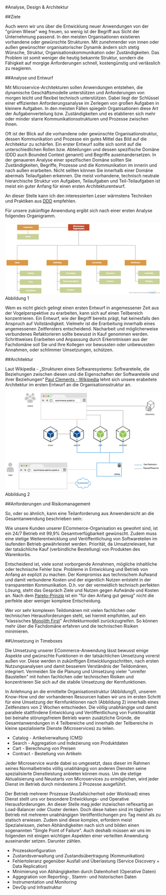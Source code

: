 #Analyse, Design & Architektur

##Ziele

Auch wenn wir uns über die Entwicklung neuer Anwendungen von der "grünen Wiese" weg freuen, so wenig ist der Begriff aus Sicht der Unternehmung passend. In den meisten Organisationen existieren vorhandene oder gewünschte Strukturen. Mit zunehmender von innen oder außen gewünschter organisatorischer Dynamik ändern sich stetig Wünsche, Struktur, Organisationskommunikation oder Zuständigkeiten. Das Problem ist somit weniger die heutig bekannte Struktur, sondern die Fähigkeit auf morgige Anforderungen schnell, kostengünstig und verlässlich zu reagieren. 

##Analyse und Entwurf

Mit Microservice-Architekturen sollen Anwendungen entstehen, die dynamische Geschäftsmodelle unterstützen und Anforderungen von morgen leicht und flexibel technisch unterstützen. Dabei liegt der Schlüssel einer effizienten Anforderungsanalyse im Zerlegen von großen Aufgaben in kleinere Aufgaben. In den meisten Fällen spiegeln Organisationen diese Art der Aufgabenverteilung bzw. Zuständigkeiten und es etablieren sich mehr oder minder starre Kommunikationsstrukturen und Prozesse zwischen ihnen. 

Oft ist der Blick auf die vorhandene oder gewünschte Organisationstruktur, dessen Kommunikation und Prozesse ein gutes Mittel das Bild auf die Architektur zu schärfen. Ein erster Entwurf sollte sich somit auf die unterschiedlichen Rollen bzw. Abteilungen und dessen spezifische Domäne (DDD auch Bounded Context genannt) und Begriffe auseinandersetzen. In der genaueren Analyse einer spezifischen Domäne sollten Sie Zuständigkeiten, Begriffe, Prozesse und die Kommunikation im innerin und nach außen erarbeiten. Nicht sellten können Sie innerhalb einer Domäne abermals Teilaufgaben erkennen. Die meist vorhandene, technisch neutrale hierarchische Struktur von Aufgaben, Teilaufgaben und Teil-Teilaufgaben ist meist ein guter Anfang für einen ersten Architekturentwurf.

An dieser Stelle kann ich den interessierten Leser wärmstens Techniken und Praktiken aus [DDD](https://de.wikipedia.org/wiki/Domain-Driven_Design) empfehlen. 

Für unsere zukünftige Anwendung ergibt sich nach einer ersten Analyse folgendes Organigramm.

![Organisationsstruktur](images/organisation-structure.png)
Abbildung 1

Wem es nicht gleich gelingt einen ersten Entwurf in angemessener Zeit aus der Vogelperspektive zu erarbeiten, kann sich auf einen Teilbereich konzentrieren. Ein Entwurf, wie der Begriff bereits prägt, hat keinesfalls den Anspruch auf Vollständigkeit. Vielmehr ist die Erarbeitung innerhalb eines angemessenen Zeitfensters entscheidend. Nacharbeit und möglicherweise verbundenes Refaktorieren sollte bewusst in Kauf genommen werden. Schrittweises Erarbeiten und Anpassung durch Erkenntnissen aus der Fachdomäne soll Sie und Ihre Kollegen vor bewussten oder unbewussten Annahmen, oder schlimmer Umsetzungen, schützen. 

##Architektur

Laut Wikipedia - „Strukturen eines Softwaresystems: Softwareteile, die Beziehungen zwischen diesen und die Eigenschaften der Softwareteile und ihrer Beziehungen“ [Paul Clements - Wikipedia](https://de.wikipedia.org/wiki/Softwarearchitektur) lehnt sich unsere erabeitete Architektur im ersten Entwurf an die Organisationsstruktur an.

![Architektur](images/architecture.png)
Abbildung 2


##Anforderungen und Risikomanagement

So, oder so ähnlich, kann eine Teilanforderung aus Anwendersicht an die Gesamtanwendung beschrieben sein: 

Wie unsere Kunden unserer ECommerce-Organisation es gewohnt sind, ist ein 24/7 Betrieb mit 99,9% Gesamtverfügbarkeit gewünscht. Zudem muss eine stetige Weiterentwicklung und Veröffentlichung von Softwareteilen im laufenden Betrieb gewährleistet werden. Priorität, da Umsatzrelevant, hat der tatsächliche Kauf (verbindliche Bestellung) von Produkten des Warenkorbs.

Entscheidend ist, viele sonst vorborgende Annahmen, mögliche inhaltliche oder technische Fehler bzw. Probleme in Entwicklung und Betrieb von Anfang an explizit zu machen. Der Kompromiss aus technischem Aufwand und damit verbundene Kosten und der eigentlich Nutzen entsteht in der transparenten Kommunikation. D.h. vor der vermeidlich technisch perfekten Lösung, steht das Gespräch Ziele und Nutzen gegen Aufwände und Kosten an. Nach dem [Pareto-Prinzip](https://de.wikipedia.org/wiki/Paretoprinzip) ist ein "für den Anfang gut genug" nicht die perfekte aber weniger komplexe Entscheidung.

Wer vor sehr komplexen Teildomänen mit vielen fachlichen oder technischen Herausforderungen steht, sei hiermit empfohlen, auf ein "klassisches [Monolith First](http://martinfowler.com/bliki/MonolithFirst.html)" Architekturmodell zurückzugreifen. So können mehr über die Fachdomäne erfahren und die technischen Risiken minimieren.

##Umsetzung in Timeboxes

Die Umsetzung unserer ECommerce-Anwendung lässt bewusst einige Aspekte und gwünschte Funktionen in der tatsächlichen Umsetzung vorerst außen vor. Diese werden in zukünftigen Entwicklungsschritten, nach ersten Nutzungsanalysen und damit besserem Verständnis der Teildomänen, integriert. Vermeiden Sie die Planung und Umsetzung vieler "unreifer Baustellen" mit hohen fachlichen oder technischen Risiken und konzentrieren Sie sich auf die stabile Umsetzung der Kernfunktionen. 

In Anlehnung an die ermittelte Organisationstruktur (Abbildung1), unserem Know-How und der vorhandenen Resourcen haben wir uns im ersten Schritt für eine Umsetzung der Kernfunktionen nach (Abbildung 2) innerhalb eines Zeitfensters von 2 Wochen entschieden. Die völlig unabhängige und damit parallele stattfindene Entwicklung und Veröffentlichung von Funktionalität bei beinahe störungsfreiem Betrieb waren zusätzliche Gründe, die Gesamtanwendungen in 4 Teilbereiche und innerhalb der Teilbereiche in kleine spezialisierte Dienste (Microservices) zu teilen. 

* Catalog - Artikelverwaltung (CMS)
* Search - Aggregation und Indezierung von Produktdaten
* Cart - Berechnung von Preisen
* Contract - Bestellung von Artikeln 

Jeder Microservice wurde dabei so umgesetzt, dass dieser im Rahmen seines Normalbetriebs völlig unabhängig von anderen Diensten seine spezialisierte Dienstleistung anbieten können muss. Um die stetige Aktualisierung und Neustarts von Microservices zu ermöglichen, wird jeder Dienst im Betrieb durch mindestens 2 Prozesse ausgeführt. 

Der Betrieb mehrerer Prozesse (Ausfallsicherheit oder Workload) eines Dienst stellt uns vor besondere Entwicklungs- und Operative Herausforderungen. An dieser Stelle mag jeder inzwischen reflexartig an Load-Balancer oder Cluster denken. Doch diese haben sind im täglichen Betrieb mit mehreren unabhängigen Veröffentlichungen pro Tag meist als zu statisch erwiesen. Zudem sind diese komplex, erfordern meist Spezialwissen, ziehen Abhändigkeiten nach sich und bilden einen sogenannten "Single Point of Failure". Auch deshalb müssen wir uns im folgenden mit einigen wichtigen Aspekten einer verteilten Anwendung auseinander setzen. Darunter zählen.

* Prozesskonfiguration
* Zustandsverwaltung und Zustandsübertragung (Kommunikation)
* Fehlertoleranz gegenüber Ausfall und Überlastung (Service Discovery + Data Replication)
* Minimierung von Abhängigkeiten durch Datenhoheit (Operative Daten)
* Aggegration von Reporting-, Stamm- und historischen Daten
* Instrumentation und Monitoring
* DevOp und Infrastruktur